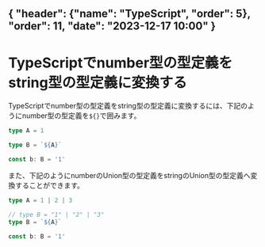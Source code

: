 { "header": {"name": "TypeScript", "order": 5}, "order": 11, "date": "2023-12-17 10:00" }
---
# TypeScriptでnumber型の型定義をstring型の型定義に変換する

TypeScriptでnumber型の型定義をstring型の型定義に変換するには、下記のようにnumber型の型定義を``${}``で囲みます。

```ts
type A = 1

type B = `${A}`

const b: B = '1'
```

また、下記のようにnumberのUnion型の型定義をstringのUnion型の型定義へ変換することができます。

```ts
type A = 1 | 2 | 3

// type B = "1" | "2" | "3"
type B = `${A}`

const b: B = '1'
```
